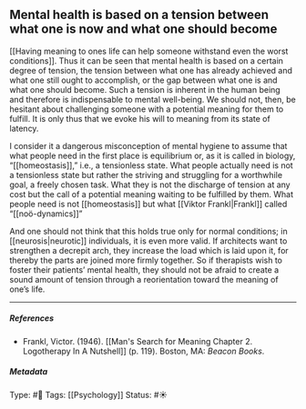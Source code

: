 ## Mental health is based on a tension between what one is now and what one should become # 

[[Having meaning to ones life can help someone withstand even the worst conditions]]. Thus it can be seen that mental health is based on a certain degree of tension, the tension between what one has already achieved and what one still ought to accomplish, or the gap between what one is and what one should become. Such a tension is inherent in the human being and therefore is indispensable to mental well-being. We should not, then, be hesitant about challenging someone with a potential meaning for them to fulfill. It is only thus that we evoke his will to meaning from its state of latency.

I consider it a dangerous misconception of mental hygiene to assume that what people need in the first place is equilibrium or, as it is called in biology, “[[homeostasis]],” i.e., a tensionless state. What people actually need is not a tensionless state but rather the striving and struggling for a worthwhile goal, a freely chosen task. What they is not the discharge of tension at any cost but the call of a potential meaning waiting to be fulfilled by them. What people need is not [[homeostasis]] but what [[Viktor Frankl|Frankl]] called “[[noö-dynamics]]”

And one should not think that this holds true only for normal conditions; in [[neurosis|neurotic]] individuals, it is even more valid. If architects want to strengthen a decrepit arch, they increase the load which is laid upon it, for thereby the parts are joined more firmly together. So if therapists wish to foster their patients’ mental health, they should not be afraid to create a sound amount of tension through a reorientation toward the meaning of one’s life.

___

##### References

- Frankl, Victor. (1946). [[Man's Search for Meaning Chapter 2. Logotherapy In A Nutshell]] (p. 119). Boston, MA: _Beacon Books_. 

##### Metadata

Type: #🔴 
Tags: [[Psychology]]
Status: #☀️ 